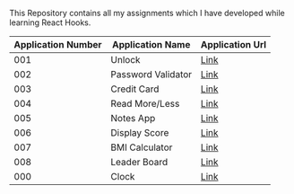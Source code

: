 This Repository contains all my assignments which I have developed while learning React Hooks.

| Application Number | Application Name                | Application Url                            |
| -------------- | ---------------------------| --------------------------------------------------- |
| 001            | Unlock             | [Link](http://bvreacthooks01.ccbp.tech)               |
| 002            | Password Validator | [Link](http://bvreacthooks02.ccbp.tech)               |
| 003            | Credit Card        | [Link](http://bvreacthooks03.ccbp.tech)               |
| 004            | Read More/Less     | [Link](http://bvreacthooks04.ccbp.tech)               |
| 005            | Notes App          | [Link](http://bvreacthooks05.ccbp.tech)               |
| 006            | Display Score      | [Link](http://bvreacthooks06.ccbp.tech)               |
| 007            | BMI Calculator      | [Link](http://bvreacthooks07.ccbp.tech)              |
| 008            | Leader Board      | [Link](http://bvreacthooks08.ccbp.tech)              |
| 000            | Clock     | [Link](http://bvreacthooks09.ccbp.tech)              |
